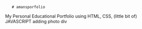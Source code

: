       # amansporfolio  
My Personal Educational Portfolio using HTML, CSS, (little bit of) JAVASCRIPT
adding photo div 
  
  
  
 
